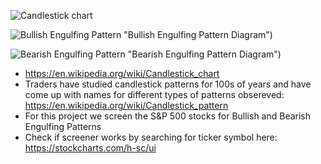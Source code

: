 
![Candlestick chart](https://upload.wikimedia.org/wikipedia/commons/thumb/e/ea/Candlestick_chart_scheme_03-en.svg/2560px-Candlestick_chart_scheme_03-en.svg.png "Candlestick Chart Scheme")


![Bullish Engulfing Pattern](https://a.c-dn.net/b/46W2Ln/trading-the-bullish-engulfing-candle_body_2candlebulishengulfing.png.full.png) "Bullish Engulfing Pattern Diagram")

![Bearish Engulfing Pattern]([https://a.c-dn.net/b/0MqC8X/trading-the-bearish-engulfing-candle_body_Bearishengulfingpatternexplained.png.full.png) "Bearish Engulfing Pattern Diagram")

* https://en.wikipedia.org/wiki/Candlestick_chart
* Traders have studied candlestick patterns for 100s of years and have come up with names for different types of patterns obsereved: https://en.wikipedia.org/wiki/Candlestick_pattern
* For this project we screen the S&P 500 stocks for Bullish and Bearish Engulfing Patterns
* Check if screener works by searching for ticker symbol here: https://stockcharts.com/h-sc/ui
